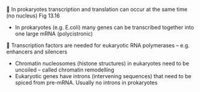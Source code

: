  In prokaryotes transcription and translation can occur at the same time (no nucleus) Fig 13.16
- In prokaryotes (e.g. E.coli) many genes can be transcribed together into one large mRNA (polycistronic)


 Transcription factors are needed for eukaryotic RNA polymerases – e.g. enhancers and silencers
- Chromatin nucleosomes (histone structures) in eukaryotes need to be uncoiled – called chromatin remodelling
- Eukaryotic genes have introns (intervening sequences) that need to be spiced from pre-mRNA. Usually no introns in prokaryotes